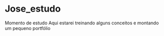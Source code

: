 # Jose_estudo
 Momento de estudo
Aqui estarei treinando alguns conceitos e montando um pequeno portfólio 